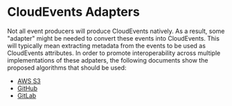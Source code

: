 # CloudEvents Adapters

Not all event producers will produce CloudEvents natively. As a result,
some "adapter" might be needed to convert these events into CloudEvents.
This will typically mean extracting metadata from the events to be used as
CloudEvents attributes. In order to promote interoperability across multiple
implementations of these adpaters, the following documents show the proposed
algorithms that should be used:

* [AWS S3](adapters/aws-s3.md)
* [GitHub](adapters/github.md)
* [GitLab](adapters/gitlab.md)
